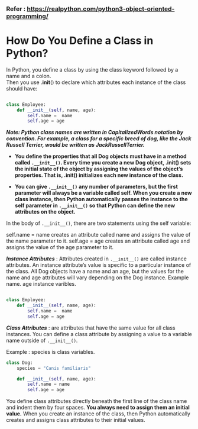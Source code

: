 ### Refer : https://realpython.com/python3-object-oriented-programming/

# How Do You Define a Class in Python?



In Python, you define a class by using the class keyword followed by a name and a colon. </br>
Then you use .__init__() to declare which attributes each instance of the class should have:


```python

class Employee:
    def __init__(self, name, age):
        self.name =  name
        self.age = age

```

***Note: Python class names are written in CapitalizedWords notation by convention. For example, a class for a specific breed of dog, like the Jack Russell Terrier, would be written as JackRussellTerrier.***


* **You define the properties that all Dog objects must have in a method called `.__init__()`. Every time you create a new Dog object, .__init__() sets the initial state of the object by assigning the values of the object’s properties. That is, .__init__() initializes each new instance of the class.**

* **You can give `.__init__()` any number of parameters, but the first parameter will always be a variable called self. When you create a new class instance, then Python automatically passes the instance to the self parameter in `.__init__()` so that Python can define the new attributes on the object.**



In the body of `.__init__()`, there are two statements using the self variable:

self.name = name creates an attribute called name and assigns the value of the name parameter to it.
self.age = age creates an attribute called age and assigns the value of the age parameter to it.

***Instance Attributes*** : Attributes created in `.__init__()` are called instance attributes. An instance attribute’s value is specific to a particular instance of the class. All Dog objects have a name and an age, but the values for the name and age attributes will vary depending on the Dog instance.
Example name. age instance varibles.
```python

class Employee:
    def __init__(self, name, age):
        self.name =  name
        self.age = age

```



***Class Attributes*** : are attributes that have the same value for all class instances. You can define a class attribute by assigning a value to a variable name outside of `.__init__()`.

Example : species is class variables.

```python
class Dog:
    species = "Canis familiaris"

    def __init__(self, name, age):
        self.name = name
        self.age = age
```


You define class attributes directly beneath the first line of the class name and indent them by four spaces.
**You always need to assign them an initial value.**
When you create an instance of the class, then Python automatically creates and assigns class attributes to their initial values.



